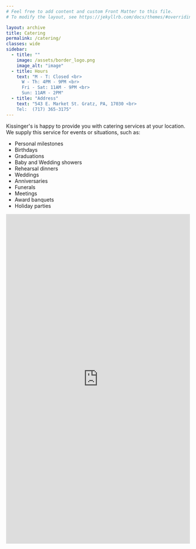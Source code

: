 ```yaml
---
# Feel free to add content and custom Front Matter to this file.
# To modify the layout, see https://jekyllrb.com/docs/themes/#overriding-theme-defaults

layout: archive
title: Catering
permalink: /catering/
classes: wide
sidebar:
  - title: ""
    image: /assets/border_logo.png
    image_alt: "image"
  - title: Hours
    text: "M - T: Closed <br>
      W - Th: 4PM - 9PM <br>
      Fri - Sat: 11AM - 9PM <br>
      Sun: 11AM - 2PM"
  - title: "Address"
    text: "543 E. Market St. Gratz, PA, 17030 <br>
    Tel:  (717) 365-3175"
---
```


Kissinger's is happy to provide you with catering services at your location. We supply this service for events or situations, such as:
- Personal milestones
- Birthdays
- Graduations
- Baby and Wedding showers
- Rehearsal dinners
- Weddings
- Anniversaries
- Funerals
- Meetings
- Award banquets
- Holiday parties

<iframe style="width:100%; height:900px; float:right;" src="https://docs.google.com/forms/d/e/1FAIpQLSd_4dEpBmEjpAAfpbA8no0hI9BZxcj1IJ5beHU8W0wCsp09Vw/viewform?embedded=true"  frameborder="0" marginheight="0" marginwidth="0">Loading...</iframe>
